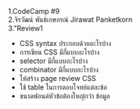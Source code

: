 1.CodeCamp #9 <br>
2.จิรวัฒน์ พันธ์เกษกรณ์ Jirawat Panketkorn <br>
3."Review1
- CSS syntax ประกอบด้วยอะไรบ้าง
- การเขียน CSS มีกี่แบบอะไรบ้าง
- selector มีกี่แบบอะไรบ้าง
- combinator มีกี่แบบอะไรบ้าง
- ให้สร้าง page review CSS
- ใช้ table ในการตอบโจทย์แต่ละข้อ
- ขนาดฟอนด์หัวข้อต้องใหญ่กว่า ข้อมูล
